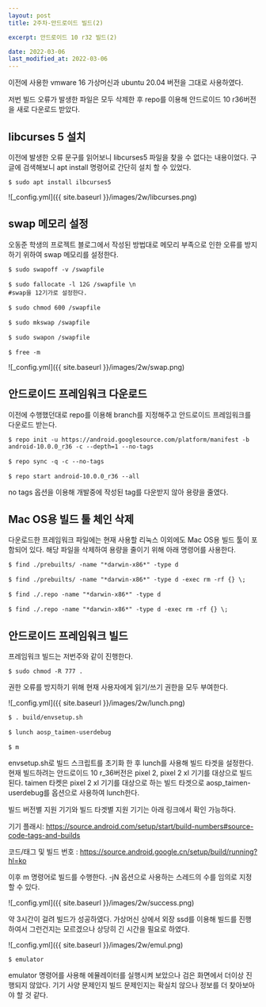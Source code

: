 ```yaml
---
layout: post
title: 2주차-안드로이드 빌드(2)

excerpt: 안드로이드 10 r32 빌드(2)

date: 2022-03-06
last_modified_at: 2022-03-06
---
```


이전에 사용한 vmware 16 가상머신과 ubuntu 20.04 버전을 그대로 사용하였다.

저번 빌드 오류가 발생한 파일은 모두 삭제한 후 repo를 이용해 안드로이드 10 r36버전을 새로 다운로드 받았다.

<H2>libcurses 5 설치</H2>

이전에 발생한 오류 문구를 읽어보니 libcurses5 파일을 찾을 수 없다는 내용이었다. 구글에 검색해보니 apt install 명령어로 간단히 설치 할 수 있었다.

<pre><code>$ sudo apt install ilbcurses5</code></pre>

![_config.yml]({{ site.baseurl }}/images/2w/libcurses.png)

<H2>swap 메모리 설정</H2>

오동준 학생의 프로젝트 블로그에서 작성된 방법대로 메모리 부족으로 인한 오류를 방지하기 위하여 swap 메모리를 설정한다.

<pre>
<code>$ sudo swapoff -v /swapfile</code>

<code>$ sudo fallocate -l 12G /swapfile \n
#swap을 12기가로 설정한다.</code>

<code>$ sudo chmod 600 /swapfile</code>

<code>$ sudo mkswap /swapfile</code>

<code>$ sudo swapon /swapfile</code>

<code>$ free -m</code>
</pre>

![_config.yml]({{ site.baseurl }}/images/2w/swap.png)

<H2>안드로이드 프레임워크 다운로드</H2>

이전에 수행했던대로 repo를 이용해 branch를 지정해주고 안드로이드 프레임워크를 다운로드 받는다.

<pre>
<code>$ repo init -u https://android.googlesource.com/platform/manifest -b android-10.0.0_r36 -c --depth=1 --no-tags</code>

<code>$ repo sync -q -c --no-tags</code>

<code>$ repo start android-10.0.0_r36 --all</code>
</pre>

no tags 옵션을 이용해 개발중에 작성된 tag를 다운받지 않아 용량을 줄였다.

<H2>Mac OS용 빌드 툴 체인 삭제</H2>

다운로드한 프레임워크 파일에는 현재 사용할 리눅스 이외에도 Mac OS용 빌드 툴이 포함되어 있다.
해당 파일을 삭제하여 용량을 줄이기 위해 아래 명령어를 사용한다.

<pre>
<code>$ find ./prebuilts/ -name "*darwin-x86*" -type d</code>

<code>$ find ./prebuilts/ -name "*darwin-x86*" -type d -exec rm -rf {} \;</code>

<code>$ find ./.repo -name "*darwin-x86*" -type d </code>

<code>$ find ./.repo -name "*darwin-x86*" -type d -exec rm -rf {} \; </code>
</pre>

<H2>안드로이드 프레임워크 빌드</H2>

프레임워크 빌드는 저번주와 같이 진행한다.

<pre>
<code>$ sudo chmod -R 777 .</code>
</pre>

권한 오류를 방지하기 위해 현재 사용자에게 읽기/쓰기 권한을 모두 부여한다.

![_config.yml]({{ site.baseurl }}/images/2w/lunch.png)

<pre>
<code>$ . build/envsetup.sh</code>

<code>$ lunch aosp_taimen-userdebug </code>

<code>$ m </code>
</pre>

envsetup.sh로 빌드 스크립트를 초기화 한 후 lunch를 사용해 빌드 타겟을 설정한다.
현재 빌드하려는 안드로이드 10 r_36버전은 pixel 2, pixel 2 xl 기기를 대상으로 빌드된다.
taimen 타켓은 pixel 2 xl 기기를 대상으로 하는 빌드 타겟으로 aosp_taimen-userdebug를 옵션으로 사용하여 lunch한다.

빌드 버전별 지원 기기와 빌드 타겟별 지원 기기는 아래 링크에서 확인 가능하다.

기기 플래시: https://source.android.com/setup/start/build-numbers#source-code-tags-and-builds

코드/태그 및 빌드 번호 : https://source.android.google.cn/setup/build/running?hl=ko

이후 m 명령어로 빌드를 수행한다. -jN 옵션으로 사용하는 스레드의 수를 임의로 지정할 수 있다.

![_config.yml]({{ site.baseurl }}/images/2w/success.png)

약 3시간이 걸려 빌드가 성공하였다.
가상머신 상에서 외장 ssd를 이용해 빌드를 진행하여서 그런건지는 모르겠으나 상당히 긴 시간을 필요로 하였다.

![_config.yml]({{ site.baseurl }}/images/2w/emul.png)

<pre>
<code>$ emulator</code>
</pre>

emulator 명령어를 사용해 에뮬레이터를 실행시켜 보았으나 검은 화면에서 더이상 진행되지 않았다.
기기 사양 문제인지 빌드 문제인지는 확실치 않으나 정보를 더 찾아보아야 할 것 같다.

